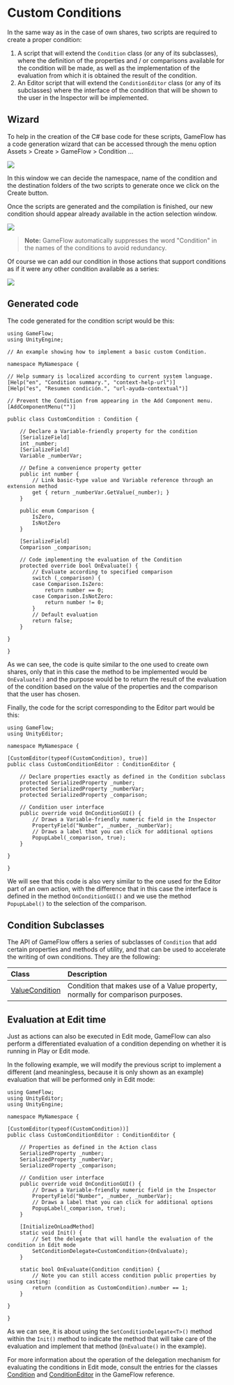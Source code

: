 # Custom Conditions

In the same way as in the case of own shares, two scripts are required to create a proper condition:

1. A script that will extend the `Condition` class \(or any of its subclasses\), where the definition of the properties and / or comparisons available for the condition will be made, as well as the implementation of the evaluation from which it is obtained the result of the condition.
2. An Editor script that will extend the `ConditionEditor` class \(or any of its subclasses\) where the interface of the condition that will be shown to the user in the Inspector will be implemented.

## Wizard

To help in the creation of the C\# base code for these scripts, GameFlow has a code generation wizard that can be accessed through the menu option Assets &gt; Create &gt; GameFlow &gt; Condition ...

![](../.gitbook/assets/api-createcondition%20%281%29.png)

In this window we can decide the namespace, name of the condition and the destination folders of the two scripts to generate once we click on the Create button.

Once the scripts are generated and the compilation is finished, our new condition should appear already available in the action selection window.

![](../.gitbook/assets/api-mycondition1.png)

> **Note:** GameFlow automatically suppresses the word "Condition" in the names of the conditions to avoid redundancy.

Of course we can add our condition in those actions that support conditions as if it were any other condition available as a series:

![](../.gitbook/assets/api-mycondition2-1.png)

## Generated code

The code generated for the condition script would be this:

```text
using GameFlow;
using UnityEngine;

// An example showing how to implement a basic custom Condition.

namespace MyNamespace {

// Help summary is localized according to current system language.
[Help("en", "Condition summary.", "context-help-url")]
[Help("es", "Resumen condición.", "url-ayuda-contextual")]

// Prevent the Condition from appearing in the Add Component menu.
[AddComponentMenu("")]

public class CustomCondition : Condition {

    // Declare a Variable-friendly property for the condition
    [SerializeField]
    int _number;
    [SerializeField]
    Variable _numberVar;

    // Define a convenience property getter
    public int number {
        // Link basic-type value and Variable reference through an extension method
        get { return _numberVar.GetValue(_number); }
    }

    public enum Comparison {
        IsZero,
        IsNotZero
    }

    [SerializeField]
    Comparison _comparison;

    // Code implementing the evaluation of the Condition
    protected override bool OnEvaluate() {
        // Evaluate according to specified comparison
        switch (_comparison) {
        case Comparison.IsZero:
            return number == 0;
        case Comparison.IsNotZero:
            return number != 0;
        }
        // Default evaluation
        return false;
    }

}

}
```

As we can see, the code is quite similar to the one used to create own shares, only that in this case the method to be implemented would be `OnEvaluate()` and the purpose would be to return the result of the evaluation of the condition based on the value of the properties and the comparison that the user has chosen.

Finally, the code for the script corresponding to the Editor part would be this:

```text
using GameFlow;
using UnityEditor;

namespace MyNamespace {

[CustomEditor(typeof(CustomCondition), true)]
public class CustomConditionEditor : ConditionEditor {

    // Declare properties exactly as defined in the Condition subclass
    protected SerializedProperty _number;
    protected SerializedProperty _numberVar;
    protected SerializedProperty _comparison;

    // Condition user interface
    public override void OnConditionGUI() {
        // Draws a Variable-friendly numeric field in the Inspector
        PropertyField("Number", _number, _numberVar);
        // Draws a label that you can click for additional options
        PopupLabel(_comparison, true);
    }

}

}
```

We will see that this code is also very similar to the one used for the Editor part of an own action, with the difference that in this case the interface is defined in the method `OnConditionGUI()` and we use the method `PopupLabel()` to the selection of the comparison.

## Condition Subclasses

The API of GameFlow offers a series of subclasses of `Condition` that add certain properties and methods of utility, and that can be used to accelerate the writing of own conditions. They are the following:

| Class | Description |
| :--- | :--- |
| [ValueCondition](reference.md#value-condition-class) | Condition that makes use of a Value property, normally for comparison purposes. |

## Evaluation at Edit time

Just as actions can also be executed in Edit mode, GameFlow can also perform a differentiated evaluation of a condition depending on whether it is running in Play or Edit mode.

In the following example, we will modify the previous script to implement a different \(and meaningless, because it is only shown as an example\) evaluation that will be performed only in Edit mode:

```text
using GameFlow;
using UnityEditor;
using UnityEngine;

namespace MyNamespace {

[CustomEditor(typeof(CustomCondition))]
public class CustomConditionEditor : ConditionEditor {

    // Properties as defined in the Action class
    SerializedProperty _number;
    SerializedProperty _numberVar;
    SerializedProperty _comparison;

    // Condition user interface
    public override void OnConditionGUI() {
        // Draws a Variable-friendly numeric field in the Inspector
        PropertyField("Number", _number, _numberVar);
        // Draws a label that you can click for additional options
        PopupLabel(_comparison, true);
    }

    [InitializeOnLoadMethod]
    static void Init() {
        // Set the delegate that will handle the evaluation of the condition in Edit mode
        SetConditionDelegate<CustomCondition>(OnEvaluate);
    }

    static bool OnEvaluate(Condition condition) {
        // Note you can still access condition public properties by using casting:
        return (condition as CustomCondition).number == 1;
    }

}

}
```

As we can see, it is about using the `SetConditionDelegate<T>()` method within the `Init()` method to indicate the method that will take care of the evaluation and implement that method \(`OnEvaluate()` in the example\).

For more information about the operation of the delegation mechanism for evaluating the conditions in Edit mode, consult the entries for the classes [Condition](reference.md#condition-class) and [ConditionEditor](reference.md#conditioneditor-class) in the GameFlow reference.

